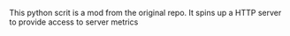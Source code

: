This python scrit is a mod from the original repo. It spins up a HTTP server to provide access to server metrics